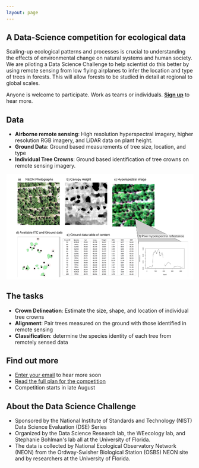 ```yaml
---
layout: page
---
```


## A Data-Science competition for ecological data

Scaling-up ecological patterns and processes is crucial to understanding the
effects of environmental change on natural systems and human society. We are
piloting a Data Science Challenge to help scientist do this better by using
remote sensing from low flying airplanes to infer the location and type of trees
in forests. This will allow forests to be studied in detail at regional to
global scales. 

Anyone is welcome to participate. Work as teams or
individuals. **[Sign up](register)** to hear more.

## Data

* **Airborne remote sensing**: High resolution hyperspectral imagery, higher
resolution RGB imagery, and LiDAR data on plant height.
* **Ground Data**: Ground based measurements of tree size, location, and type
* **Individual Tree Crowns**: Ground based identification of tree crowns on
  remote sensing imagery.

![alt text](images/conceptual_figure.png)

## The tasks
* **Crown Delineation**: Estimate the size, shape, and location of individual tree crowns
* **Alignment**: Pair trees measured on the ground with those identified in
  remote sensing
* **Classification**: determine the species identity of each tree from remotely sensed data

## Find out more

* [Enter your email](register) to hear more soon
* [Read the full plan for the competition](eval_plan.pdf)
* Competition starts in late August

## About the Data Science Challenge

* Sponsored by the National Institute of Standards and Technology (NIST) Data
  Science Evaluation (DSE) Series
* Organized by the Data Science Research lab, the WEecology lab, and Stephanie
  Bohlman's lab all at the University of Florida.
* The data is collected by National Ecological Observatory Network (NEON) from
  the Ordway-Swisher Biological Station (OSBS) NEON site and by researchers at
  the University of Florida.
